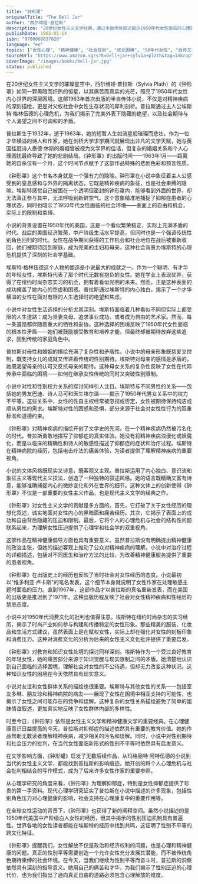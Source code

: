 ```yaml
---
title: "钟形罩"
originalTitle: "The Bell Jar"
author: "西尔维娅·普拉斯"
description: "20世纪女性主义文学经典，通过半自传体叙述揭示1950年代女性面临的心理困境与社会压迫，深刻探讨精神疾病与性别束缚的关系。"
publishDate: 1963-01-14
isbn: "9780060837020"
language: "en"
topics: ["女性心理", "精神健康", "社会性别", "成长困境", "50年代女性", "自传文学", "文学现代主义", "女性觉醒"]
sourceUrl: "https://www.amazon.sg/s?k=bell+jar+sylvia+plath&tag=inkrupt-22"
coverImage: "/images/books/bell-jar.jpg"
status: published
---
```


在20世纪女性主义文学的璀璨星空中，西尔维娅·普拉斯（Sylvia Plath）的《钟形罩》如同一颗黑暗而炽热的恒星，以其痛苦而真实的光芒，照亮了1950年代女性内心世界的深层困境。这部1963年首次出版的半自传体小说，不仅是对精神疾病的深刻描绘，更是对父权社会中女性生存状况的犀利剖析。普拉斯通过主人公埃斯特·格林伍德的心理危机，为我们揭示了完美外表下隐藏的绝望，以及社会期待与个人渴望之间不可调和的矛盾。

普拉斯生于1932年，逝于1963年，她的短暂人生如流星般璀璨而悲壮。作为一位才华横溢的诗人和作家，她在剑桥大学求学期间就展现出非凡的文学天赋，她与英国桂冠诗人泰德·休斯的婚姻曾被视为文学界的佳话，但复杂的婚姻关系和个人心理困扰最终导致了她的悲剧结局。《钟形罩》的出版时间——1963年1月——距离她的自杀仅有一个月，这个时间节点赋予了这部作品特殊的悲剧色彩和预言性质。

《钟形罩》这个书名本身就是一个强有力的隐喻。钟形罩在小说中象征着主人公感受到的窒息感和与外界的隔离状态，它既是精神疾病的象征，也是社会束缚的隐喻。埃斯特感觉自己被困在一个透明但密封的钟形罩内，能够看到外面的世界，却无法真正参与其中，无法呼吸到新鲜空气。这个意象精准地捕捉了抑郁症患者的心理状态，同时也暗示了1950年代女性面临的社会环境——表面上的自由和机会，实际上的限制和束缚。

小说的背景设置在1950年代的美国，这是一个看似繁荣稳定，实际上充满矛盾的时代。战后的美国经济繁荣，中产阶级生活水平提高，但同时也是一个强调传统性别角色回归的时代。女性在战争期间获得的工作机会和社会地位在战后被重新收回，她们被期待回到家庭，成为完美的主妇和母亲。这种社会背景为埃斯特的心理危机提供了深刻的社会学基础。

埃斯特·格林伍德这个人物的塑造是小说最大的成就之一。作为一个聪明、有才华的年轻女性，埃斯特代表了那个时代无数有抱负的女性。她在学业上表现优异，获得了在纽约时尚杂志实习的机会，拥有着看似光明的未来。然而，正是这种表面的成功掩盖了她内心的空虚和困惑。普拉斯通过埃斯特的内心独白，揭示了一个才华横溢的女性在面对有限的人生选择时的绝望和焦虑。

小说中对女性生活选择的分析尤其深刻。埃斯特面临着几种看似不同但实际上都受限的人生道路：成为贤妻良母、追求事业成功、或者成为自由的艺术家。然而，每一条道路都伴随着重大的牺牲和妥协。这种选择的困境反映了1950年代女性面临的根本性矛盾——她们被鼓励接受教育和培养才能，但最终却被期待放弃这些追求，回到传统的家庭角色中。

普拉斯对母性和婚姻的描绘充满了复杂性和矛盾性。小说中的母亲形象既慈爱又控制，既支持女儿的成就又传递着传统的性别期待。埃斯特对母亲的感情是矛盾的，她既渴望母亲的认可又反抗母亲的期待。这种母女关系的复杂性反映了女性在代际传承中面临的困境——如何在继承女性传统的同时又突破性别限制。

小说中对性和性别权力关系的探讨同样引人注目。埃斯特与不同男性的关系——包括她的男友巴迪、诗人马可和医生埃尔温——揭示了1950年代男女关系中的权力不平等。这些关系中，女性的性自主权经常被忽视或否定，女性被期待保持纯洁或顺从男性的需求。埃斯特对性的困惑和恐惧，部分来源于社会对女性性行为的双重标准和道德约束。

《钟形罩》对精神疾病的描绘开创了文学史的先河。在一个精神疾病仍然被污名化的时代，普拉斯勇敢地描写了抑郁症的真实体验。她没有将精神疾病浪漫化或妖魔化，而是以临床的精确性和诗人的敏感性描述了抑郁症的症状和治疗过程。埃斯特在精神病院的经历，包括电击疗法的痛苦体验，为读者提供了理解精神疾病的重要视角。

小说的文体风格既现实又诗意，既客观又主观。普拉斯运用了内心独白、意识流和象征主义等现代主义技法，创造了一种独特的叙述风格。她的语言既精确又富有诗意，能够准确捕捉内心的微妙变化和外在世界的细节。这种文体上的创新使得《钟形罩》不仅是一部重要的女性主义作品，也是现代主义文学的经典之作。

《钟形罩》对女性主义文学的贡献是多方面的。首先，它打破了关于女性经历的理想化叙述，诚实地面对女性内心的黑暗面和痛苦经历。其次，它揭示了表面上的成功和自由背后隐藏的压迫和限制。最后，它将个人的心理危机与社会的结构性问题联系起来，为理解女性压迫提供了心理学和社会学的双重视角。

这部作品在精神健康倡导方面也具有重要意义。虽然普拉斯没有明确提出精神健康的政治主张，但她的描述客观上推动了公众对精神疾病的理解。小说中对治疗过程的详细描述，包括对不同医生和治疗方法的比较，为改善精神健康服务提供了重要的患者视角。

《钟形罩》在出版史上的经历也反映了当时社会对女性经历的态度。小说最初以"维多利亚·卢卡斯"的笔名发表，这个细节本身就说明了女性作家在处理敏感主题时面临的压力。直到1967年，这部作品才以普拉斯的真名重新发表，而在美国的出版更是推迟到了1971年。这种出版历程反映了社会对女性精神疾病和性经历的禁忌态度。

小说中对1950年代消费文化的批判也值得注意。埃斯特在纽约时尚杂志的实习经历，揭示了时尚产业如何参与构建和传播特定的女性形象。那些精美的服装、化妆品和生活方式建议，虽然表面上是在赋权女性，实际上却在强化对女性的刻板印象和消费压力。这种对消费文化的分析为后来的女性主义文化批评提供了重要启发。

《钟形罩》对教育和知识女性处境的探讨同样深刻。埃斯特作为一个受过良好教育的年轻女性，她的痛苦部分来源于知识觉醒与现实限制之间的矛盾。她清楚地认识到自己面临的选择困境，理解社会对女性的不公待遇，但却无力改变这种状况。这种知识女性的困境在今天依然具有现实意义。

小说对友谊和女性群体关系的描绘也很重要。埃斯特与其他女性的关系——包括室友多琳、朋友琼和精神病院的病友——展现了女性在困境中相互支持的可能性，也揭示了女性之间可能存在的竞争和误解。这种复杂的女性关系描绘避免了简单的姐妹情谊叙述，更加真实地反映了女性群体内部的多样性。

时至今日，《钟形罞》依然是女性主义文学和精神健康文学的重要经典。在心理健康意识日益提高的今天，普拉斯对抑郁症的描述依然具有重要的教育价值。她的作品帮助无数读者理解精神疾病，减少相关的污名和误解。同时，小说中对性别期待和社会压力的批判，在当代女性面临新形式的性别不平等时依然具有启发意义。

在文学影响方面，《钟形罐》启发了无数后续作品，从玛格丽特·阿特伍德的小说到当代的女性主义文学，都能找到普拉斯的影响痕迹。她开创的将个人心理危机与社会批判相结合的写作模式，成为了后来许多女性作家的重要参照。

从心理学研究的角度来看，《钟形罩》为理解抑郁症，特别是女性抑郁症提供了珍贵的第一手资料。现代心理学研究证实了普拉斯在小说中描述的许多现象，包括性别角色压力对心理健康的影响，社会支持在心理康复中的重要作用等。

在全球女性运动的背景下，《钟形罩》也获得了新的阐释空间。虽然小说描述的是1950年代美国中产阶级白人女性的经历，但其中揭示的性别压迫机制具有普遍性。世界各地的女性读者都能在埃斯特的经历中找到共鸣，这证明了性别不平等的跨文化特征。

《钟形罩》提醒我们，女性解放不仅是政治和经济权利的问题，也是心理和精神健康的问题。真正的性别平等需要创造一个允许女性充分发展其潜能，而不被传统角色期待束缚的社会环境。在今天，当我们继续为性别平等而奋斗时，普拉斯的洞察依然具有深刻的指导意义。她用自己的痛苦和才华，为我们揭示了性别压迫的心理代价，也为我们指出了通向真正自由的道路必须包含心理解放的维度。